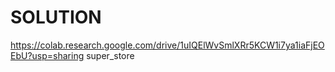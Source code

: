 # SOLUTION
https://colab.research.google.com/drive/1uIQElWvSmlXRr5KCW1i7ya1iaFjEOEbU?usp=sharing
super_store

